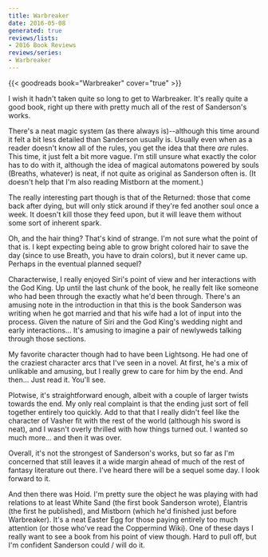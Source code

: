 ```yaml
---
title: Warbreaker
date: 2016-05-08
generated: true
reviews/lists:
- 2016 Book Reviews
reviews/series:
- Warbreaker
---
```

{{< goodreads book="Warbreaker" cover="true" >}}

I wish it hadn't taken quite so long to get to Warbreaker. It's really quite a good book, right up there with pretty much all of the rest of Sanderson's works.  

There's a neat magic system (as there always is)--although this time around it felt a bit less detailed than Sanderson usually is. Usually even when as a reader doesn't know all of the rules, you get the idea that there _are_ rules. This time, it just felt a bit more vague. I'm still unsure what exactly the color has to do with it, although the idea of magical automatons powered by souls (Breaths, whatever) is neat, if not quite as original as Sanderson often is. (It doesn't help that I'm also reading Mistborn at the moment.)  

<!--more-->

The really interesting part though is that of the Returned: those that come back after dying, but will only stick around if they're fed another soul once a week. It doesn't kill those they feed upon, but it will leave them without some sort of inherent spark.  

Oh, and the hair thing? That's kind of strange. I'm not sure what the point of that is. I kept expecting being able to grow bright colored hair to save the day (since to use Breath, you have to drain colors), but it never came up. Perhaps in the eventual planned sequel?  

Characterwise, I really enjoyed Siri's point of view and her interactions with the God King. Up until the last chunk of the book, he really felt like someone who had been through the exactly what he'd been through. There's an amusing note in the introduction in that this is the book Sanderson was writing when he got married and that his wife had a lot of input into the process. Given the nature of Siri and the God King's wedding night and early interactions... It's amusing to imagine a pair of newlyweds talking through those sections.  

My favorite character though had to have been Lightsong. He had one of the craziest character arcs that I've seen in a novel. At first, he's a mix of unlikable and amusing, but I really grew to care for him by the end. And then... Just read it. You'll see.  

Plotwise, it's straightforward enough, albeit with a couple of larger twists towards the end. My only real complaint is that the ending just sort of fell together entirely too quickly. Add to that that I really didn't feel like the character of Vasher fit with the rest of the world (although his sword is neat), and I wasn't overly thrilled with how things turned out. I wanted so much more... and then it was over.  

Overall, it's not the strongest of Sanderson's works, but so far as I'm concerned that still leaves it a wide margin ahead of much of the rest of fantasy literature out there. I've heard there will be a sequel some day. I look forward to it.  

And then there was Hoid. I'm pretty sure the object he was playing with had relations to at least White Sand (the first book Sanderson wrote), Elantris (the first he published), and Mistborn (which he'd finished just before Warbreaker). It's a neat Easter Egg for those paying entirely too much attention (or those who've read the Coppermind Wiki). One of these days I really want to see a book from his point of view though. Hard to pull off, but I'm confident Sanderson could / will do it.  



